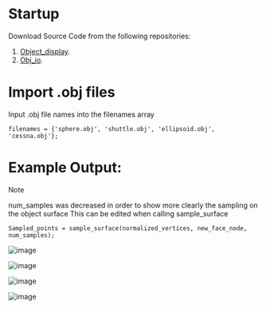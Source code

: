 # Startup
Download Source Code from the following repositories:
1. [Object_display](https://people.sc.fsu.edu/%7Ejburkardt/m_src/obj_display/obj_display.html).
2. [Obj_io](https://people.sc.fsu.edu/%7Ejburkardt/m_src/obj_io/obj_io.html).

# Import .obj files

Input .obj file names into the filenames array
```
filenames = {'sphere.obj', 'shuttle.obj', 'ellipsoid.obj', 'cessna.obj'};
```

# Example Output: 
> [!NOTE]
> num_samples was decreased in order to show more clearly the sampling on the object surface
> This can be edited when calling sample_surface
> 
> ```Sampled_points = sample_surface(normalized_vertices, new_face_node, num_samples);```

![image](https://github.com/Manu123456789/MECH251/assets/22645681/a39afa39-4af6-475a-af61-052033716fd5)

![image](https://github.com/Manu123456789/MECH251/assets/22645681/5e9f1523-e28c-46b5-ae7d-f164bcc79005)

![image](https://github.com/Manu123456789/MECH251/assets/22645681/58575885-aaa3-4dd3-8861-9a63904c06fa)

![image](https://github.com/Manu123456789/MECH251/assets/22645681/35ce3e0c-b7a4-4760-aa8d-c5f59ab0b89d)
